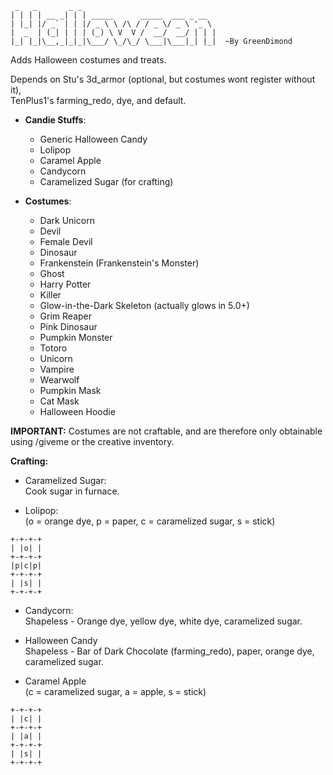 	 _   _       _ _                              
	| | | | __ _| | | _____      _____  ___ _ __  
	| |_| |/ _` | | |/ _ \ \ /\ / / _ \/ _ \ '_ \ 
	|  _  | (_| | | | (_) \ V  V /  __/  __/ | | |
	|_| |_|\__,_|_|_|\___/ \_/\_/ \___|\___|_| |_|  ~By GreenDimond
	
	
Adds Halloween costumes and treats.  

Depends on Stu's 3d_armor (optional, but costumes wont register without it),  
TenPlus1's farming_redo, dye, and default.  

* **Candie Stuffs**:  
	* Generic Halloween Candy  
	* Lolipop  
	* Caramel Apple  
	* Candycorn  
	* Caramelized Sugar (for crafting)  
	
* **Costumes**:  
	* Dark Unicorn  
	* Devil  
	* Female Devil  
	* Dinosaur  
	* Frankenstein (Frankenstein's Monster)  
	* Ghost  
	* Harry Potter  
	* Killer  
	* Glow-in-the-Dark Skeleton (actually glows in 5.0+)  
	* Grim Reaper  
	* Pink Dinosaur  
	* Pumpkin Monster  
	* Totoro  
	* Unicorn
	* Vampire  
	* Wearwolf  
	* Pumpkin Mask  
	* Cat Mask  
	* Halloween Hoodie  
	
**IMPORTANT:** Costumes are not craftable, and are therefore only obtainable  
using /giveme or the creative inventory.  

**Crafting:**  

* Caramelized Sugar:  
Cook sugar in furnace.  

* Lolipop:  
(o = orange dye, p = paper, c = caramelized sugar, s = stick)  
```
+-+-+-+
| |o| |
+-+-+-+
|p|c|p|
+-+-+-+
| |s| |
+-+-+-+
```

* Candycorn:  
Shapeless - Orange dye, yellow dye, white dye, caramelized sugar.  

* Halloween Candy  
Shapeless - Bar of Dark Chocolate (farming_redo), paper, orange dye, caramelized sugar.  

* Caramel Apple  
(c = caramelized sugar, a = apple, s = stick)  
```
+-+-+-+
| |c| |
+-+-+-+
| |a| |
+-+-+-+
| |s| |
+-+-+-+
```

